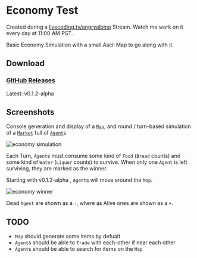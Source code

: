# Economy Test

Created during a [livecoding.tv/angryalbino](https://www.livecoding.tv/angryalbino/) Stream.  Watch me work on it every day at 11:00 AM PST.

Basic Economy Simulation with a small Ascii Map to go along with it.


## Download

### [GitHub Releases](https://github.com/AlbinoGeek/Economy/releases)  
Latest: v0.1.2-alpha


## Screenshots

Console generation and display of a [`Map`](/EconomyTest/Map.cs), and round / turn-based simulation of a [`Market`](/EconomyTest/Economy/Market.cs) full of [`Agent`](/EconomyTest/Economy/Agent.cs)s

![economy simulation](http://i.imgur.com/xEd6q9K.png)

Each Turn, `Agent`s must consume some kind of `Food` (`Bread` counts) and some kind of `Water` (`Liquor` counts) to survive.  When only one `Agent` is left surviving, they are marked as the winner.

Starting with v0.1.2-alpha , `Agent`s will move around the `Map`.

![economy winner](http://i.imgur.com/3TWOVFf.png)

Dead `Agent` are shown as a `-`, where as Alive ones are shown as a `+`.


## TODO

- `Map` should generate some items by defualt
- `Agent`s should be able to `Trade` with each-other if near each other
- `Agent`s should be able to search for items on the `Map`
